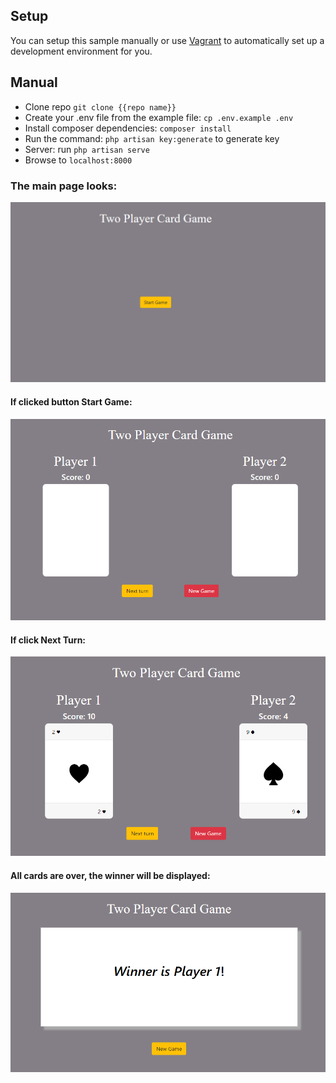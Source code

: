 ## Setup
You can setup this sample manually or use [Vagrant](https://www.vagrantup.com/) to automatically set up a development environment for you.

## Manual
* Clone repo ```git clone {{repo name}}```
* Create your .env file from the example file: ```cp .env.example .env```
* Install composer dependencies: ```composer install```
* Run the command: ```php artisan key:generate``` to generate key
* Server: run ```php artisan serve```
* Browse to ```localhost:8000```

### The main page looks:
![Log](https://github.com/Minakshi-Chidrawar/two_player_card_game/blob/master/images/main.png)  

#### If clicked button Start Game:
![Log](https://github.com/Minakshi-Chidrawar/two_player_card_game/blob/master/images/startGame.png)  

#### If click Next Turn:
![Log](https://github.com/Minakshi-Chidrawar/two_player_card_game/blob/master/images/makeTurns.png)  

#### All cards are over, the winner will be displayed:
![Log](https://github.com/Minakshi-Chidrawar/two_player_card_game/blob/master/images/winner.png)  
